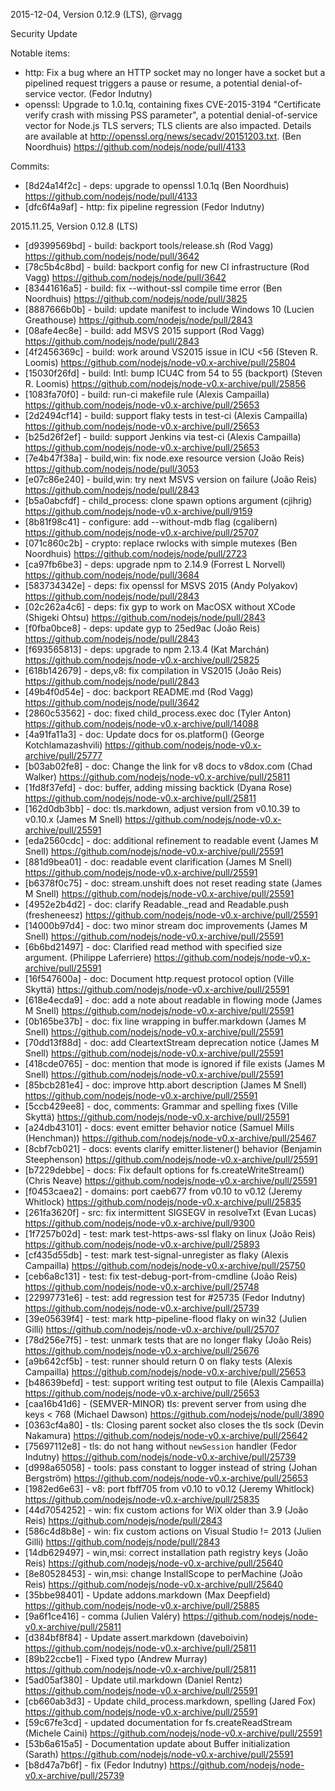 2015-12-04, Version 0.12.9 (LTS), @rvagg

Security Update

Notable items:

* http: Fix a bug where an HTTP socket may no longer have a socket but a pipelined request triggers a pause or resume, a potential denial-of-service vector. (Fedor Indutny)
* openssl: Upgrade to 1.0.1q, containing fixes CVE-2015-3194 "Certificate verify crash with missing PSS parameter", a potential denial-of-service vector for Node.js TLS servers; TLS clients are also impacted. Details are available at <http://openssl.org/news/secadv/20151203.txt>. (Ben Noordhuis) https://github.com/nodejs/node/pull/4133

Commits:

* [8d24a14f2c] - deps: upgrade to openssl 1.0.1q (Ben Noordhuis) https://github.com/nodejs/node/pull/4133
* [dfc6f4a9af] - http: fix pipeline regression (Fedor Indutny)

2015.11.25, Version 0.12.8 (LTS)

* [d9399569bd] - build: backport tools/release.sh (Rod Vagg) https://github.com/nodejs/node/pull/3642
* [78c5b4c8bd] - build: backport config for new CI infrastructure (Rod Vagg) https://github.com/nodejs/node/pull/3642
* [83441616a5] - build: fix --without-ssl compile time error (Ben Noordhuis) https://github.com/nodejs/node/pull/3825
* [8887666b0b] - build: update manifest to include Windows 10 (Lucien Greathouse) https://github.com/nodejs/node/pull/2843
* [08afe4ec8e] - build: add MSVS 2015 support (Rod Vagg) https://github.com/nodejs/node/pull/2843
* [4f2456369c] - build: work around VS2015 issue in ICU <56 (Steven R. Loomis) https://github.com/nodejs/node-v0.x-archive/pull/25804
* [15030f26fd] - build: Intl: bump ICU4C from 54 to 55 (backport) (Steven R. Loomis) https://github.com/nodejs/node-v0.x-archive/pull/25856
* [1083fa70f0] - build: run-ci makefile rule (Alexis Campailla) https://github.com/nodejs/node-v0.x-archive/pull/25653
* [2d2494cf14] - build: support flaky tests in test-ci (Alexis Campailla) https://github.com/nodejs/node-v0.x-archive/pull/25653
* [b25d26f2ef] - build: support Jenkins via test-ci (Alexis Campailla) https://github.com/nodejs/node-v0.x-archive/pull/25653
* [7e4b47f38a] - build,win: fix node.exe resource version (João Reis) https://github.com/nodejs/node/pull/3053
* [e07c86e240] - build,win: try next MSVS version on failure (João Reis) https://github.com/nodejs/node/pull/2843
* [b5a0abcfdf] - child_process: clone spawn options argument (cjihrig) https://github.com/nodejs/node-v0.x-archive/pull/9159
* [8b81f98c41] - configure: add --without-mdb flag (cgalibern) https://github.com/nodejs/node-v0.x-archive/pull/25707
* [071c860c2b] - crypto: replace rwlocks with simple mutexes (Ben Noordhuis) https://github.com/nodejs/node/pull/2723
* [ca97fb6be3] - deps: upgrade npm to 2.14.9 (Forrest L Norvell) https://github.com/nodejs/node/pull/3684
* [583734342e] - deps: fix openssl for MSVS 2015 (Andy Polyakov) https://github.com/nodejs/node/pull/2843
* [02c262a4c6] - deps: fix gyp to work on MacOSX without XCode (Shigeki Ohtsu) https://github.com/nodejs/node/pull/2843
* [f0fba0bce8] - deps: update gyp to 25ed9ac (João Reis) https://github.com/nodejs/node/pull/2843
* [f693565813] - deps: upgrade to npm 2.13.4 (Kat Marchán) https://github.com/nodejs/node-v0.x-archive/pull/25825
* [618b142679] - deps,v8: fix compilation in VS2015 (João Reis) https://github.com/nodejs/node/pull/2843
* [49b4f0d54e] - doc: backport README.md (Rod Vagg) https://github.com/nodejs/node/pull/3642
* [2860c53562] - doc: fixed child_process.exec doc (Tyler Anton) https://github.com/nodejs/node-v0.x-archive/pull/14088
* [4a91fa11a3] - doc: Update docs for os.platform() (George Kotchlamazashvili) https://github.com/nodejs/node-v0.x-archive/pull/25777
* [b03ab02fe8] - doc: Change the link for v8 docs to v8dox.com (Chad Walker) https://github.com/nodejs/node-v0.x-archive/pull/25811
* [1fd8f37efd] - doc: buffer, adding missing backtick (Dyana Rose) https://github.com/nodejs/node-v0.x-archive/pull/25811
* [162d0db3bb] - doc: tls.markdown, adjust version from v0.10.39 to v0.10.x (James M Snell) https://github.com/nodejs/node-v0.x-archive/pull/25591
* [eda2560cdc] - doc: additional refinement to readable event (James M Snell) https://github.com/nodejs/node-v0.x-archive/pull/25591
* [881d9bea01] - doc: readable event clarification (James M Snell) https://github.com/nodejs/node-v0.x-archive/pull/25591
* [b6378f0c75] - doc: stream.unshift does not reset reading state (James M Snell) https://github.com/nodejs/node-v0.x-archive/pull/25591
* [4952e2b4d2] - doc: clarify Readable._read and Readable.push (fresheneesz) https://github.com/nodejs/node-v0.x-archive/pull/25591
* [14000b97d4] - doc: two minor stream doc improvements (James M Snell) https://github.com/nodejs/node-v0.x-archive/pull/25591
* [6b6bd21497] - doc: Clarified read method with specified size argument. (Philippe Laferriere) https://github.com/nodejs/node-v0.x-archive/pull/25591
* [16f547600a] - doc: Document http.request protocol option (Ville Skyttä) https://github.com/nodejs/node-v0.x-archive/pull/25591
* [618e4ecda9] - doc: add a note about readable in flowing mode (James M Snell) https://github.com/nodejs/node-v0.x-archive/pull/25591
* [0b165be37b] - doc: fix line wrapping in buffer.markdown (James M Snell) https://github.com/nodejs/node-v0.x-archive/pull/25591
* [70dd13f88d] - doc: add CleartextStream deprecation notice (James M Snell) https://github.com/nodejs/node-v0.x-archive/pull/25591
* [418cde0765] - doc: mention that mode is ignored if file exists (James M Snell) https://github.com/nodejs/node-v0.x-archive/pull/25591
* [85bcb281e4] - doc: improve http.abort description (James M Snell) https://github.com/nodejs/node-v0.x-archive/pull/25591
* [5ccb429ee8] - doc, comments: Grammar and spelling fixes (Ville Skyttä) https://github.com/nodejs/node-v0.x-archive/pull/25591
* [a24db43101] - docs: event emitter behavior notice (Samuel Mills (Henchman)) https://github.com/nodejs/node-v0.x-archive/pull/25467
* [8cbf7cb021] - docs: events clarify emitter.listener() behavior (Benjamin Steephenson) https://github.com/nodejs/node-v0.x-archive/pull/25591
* [b7229debbe] - docs: Fix default options for fs.createWriteStream() (Chris Neave) https://github.com/nodejs/node-v0.x-archive/pull/25591
* [f0453caea2] - domains: port caeb677 from v0.10 to v0.12 (Jeremy Whitlock) https://github.com/nodejs/node-v0.x-archive/pull/25835
* [261fa3620f] - src: fix intermittent SIGSEGV in resolveTxt (Evan Lucas) https://github.com/nodejs/node-v0.x-archive/pull/9300
* [1f7257b02d] - test: mark test-https-aws-ssl flaky on linux (João Reis) https://github.com/nodejs/node-v0.x-archive/pull/25893
* [cf435d55db] - test: mark test-signal-unregister as flaky (Alexis Campailla) https://github.com/nodejs/node-v0.x-archive/pull/25750
* [ceb6a8c131] - test: fix test-debug-port-from-cmdline (João Reis) https://github.com/nodejs/node-v0.x-archive/pull/25748
* [22997731e6] - test: add regression test for #25735 (Fedor Indutny) https://github.com/nodejs/node-v0.x-archive/pull/25739
* [39e05639f4] - test: mark http-pipeline-flood flaky on win32 (Julien Gilli) https://github.com/nodejs/node-v0.x-archive/pull/25707
* [78d256e7f5] - test: unmark tests that are no longer flaky (João Reis) https://github.com/nodejs/node-v0.x-archive/pull/25676
* [a9b642cf5b] - test: runner should return 0 on flaky tests (Alexis Campailla) https://github.com/nodejs/node-v0.x-archive/pull/25653
* [b48639befd] - test: support writing test output to file (Alexis Campailla) https://github.com/nodejs/node-v0.x-archive/pull/25653
* [caa16b41d6] - (SEMVER-MINOR) tls: prevent server from using dhe keys < 768 (Michael Dawson) https://github.com/nodejs/node/pull/3890
* [0363cf4a80] - tls: Closing parent socket also closes the tls sock (Devin Nakamura) https://github.com/nodejs/node-v0.x-archive/pull/25642
* [75697112e8] - tls: do not hang without `newSession` handler (Fedor Indutny) https://github.com/nodejs/node-v0.x-archive/pull/25739
* [d998a65058] - tools: pass constant to logger instead of string (Johan Bergström) https://github.com/nodejs/node-v0.x-archive/pull/25653
* [1982ed6e63] - v8: port fbff705 from v0.10 to v0.12 (Jeremy Whitlock) https://github.com/nodejs/node-v0.x-archive/pull/25835
* [44d7054252] - win: fix custom actions for WiX older than 3.9 (João Reis) https://github.com/nodejs/node/pull/2843
* [586c4d8b8e] - win: fix custom actions on Visual Studio != 2013 (Julien Gilli) https://github.com/nodejs/node/pull/2843
* [14db629497] - win,msi: correct installation path registry keys (João Reis) https://github.com/nodejs/node-v0.x-archive/pull/25640
* [8e80528453] - win,msi: change InstallScope to perMachine (João Reis) https://github.com/nodejs/node-v0.x-archive/pull/25640
* [35bbe98401] - Update addons.markdown (Max Deepfield) https://github.com/nodejs/node-v0.x-archive/pull/25885
* [9a6f1ce416] - comma (Julien Valéry) https://github.com/nodejs/node-v0.x-archive/pull/25811
* [d384bf8f84] - Update assert.markdown (daveboivin) https://github.com/nodejs/node-v0.x-archive/pull/25811
* [89b22ccbe1] - Fixed typo (Andrew Murray) https://github.com/nodejs/node-v0.x-archive/pull/25811
* [5ad05af380] - Update util.markdown (Daniel Rentz) https://github.com/nodejs/node-v0.x-archive/pull/25591
* [cb660ab3d3] - Update child_process.markdown, spelling (Jared Fox) https://github.com/nodejs/node-v0.x-archive/pull/25591
* [59c67fe3cd] - updated documentation for fs.createReadStream (Michele Caini) https://github.com/nodejs/node-v0.x-archive/pull/25591
* [53b6a615a5] - Documentation update about Buffer initialization (Sarath) https://github.com/nodejs/node-v0.x-archive/pull/25591
* [b8d47a7b6f] - fix (Fedor Indutny) https://github.com/nodejs/node-v0.x-archive/pull/25739